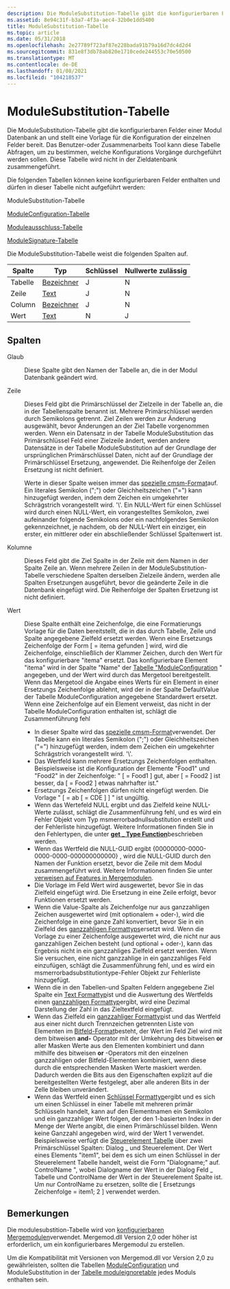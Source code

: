 ```yaml
---
description: Die ModuleSubstitution-Tabelle gibt die konfigurierbaren Felder einer Modul Datenbank an und stellt eine Vorlage für die Konfiguration der einzelnen Felder bereit.
ms.assetid: 8e94c31f-b3a7-4f3a-aec4-32b0e1dd5400
title: ModuleSubstitution-Tabelle
ms.topic: article
ms.date: 05/31/2018
ms.openlocfilehash: 2e27789f723af87e228bada91b79a16d7dc4d2d4
ms.sourcegitcommit: 831e8f3db78ab820e1710cede244553c70e50500
ms.translationtype: MT
ms.contentlocale: de-DE
ms.lasthandoff: 01/08/2021
ms.locfileid: "104218537"
---
```

# <a name="modulesubstitution-table"></a>ModuleSubstitution-Tabelle

Die ModuleSubstitution-Tabelle gibt die konfigurierbaren Felder einer Modul Datenbank an und stellt eine Vorlage für die Konfiguration der einzelnen Felder bereit. Das Benutzer-oder Zusammenarbeits Tool kann diese Tabelle Abfragen, um zu bestimmen, welche Konfigurations Vorgänge durchgeführt werden sollen. Diese Tabelle wird nicht in der Zieldatenbank zusammengeführt.

Die folgenden Tabellen können keine konfigurierbaren Felder enthalten und dürfen in dieser Tabelle nicht aufgeführt werden:

ModuleSubstitution-Tabelle

[ModuleConfiguration-Tabelle](moduleconfiguration-table.md)

[Moduleausschluss-Tabelle](moduleexclusion-table.md)

[ModuleSignature-Tabelle](modulesignature-table.md)

Die ModuleSubstitution-Tabelle weist die folgenden Spalten auf.



| Spalte | Typ                         | Schlüssel | Nullwerte zulässig |
|--------|------------------------------|-----|----------|
| Tabelle  | [Bezeichner](identifier.md) | J   | N        |
| Zeile    | [Text](text.md)             | J   | N        |
| Column | [Bezeichner](identifier.md) | J   | N        |
| Wert  | [Text](text.md)             | N   | J        |



 

## <a name="columns"></a>Spalten

<dl> <dt>

<span id="Table"></span><span id="table"></span><span id="TABLE"></span>Glaub
</dt> <dd>

Diese Spalte gibt den Namen der Tabelle an, die in der Modul Datenbank geändert wird.

</dd> <dt>

<span id="Row"></span><span id="row"></span><span id="ROW"></span>Zeile
</dt> <dd>

Dieses Feld gibt die Primärschlüssel der Zielzeile in der Tabelle an, die in der Tabellenspalte benannt ist. Mehrere Primärschlüssel werden durch Semikolons getrennt. Ziel Zeilen werden zur Änderung ausgewählt, bevor Änderungen an der Ziel Tabelle vorgenommen werden. Wenn ein Datensatz in der Tabelle ModuleSubstitution das Primärschlüssel Feld einer Zielzeile ändert, werden andere Datensätze in der Tabelle ModuleSubstitution auf der Grundlage der ursprünglichen Primärschlüssel Daten, nicht auf der Grundlage der Primärschlüssel Ersetzung, angewendet. Die Reihenfolge der Zeilen Ersetzung ist nicht definiert.

Werte in dieser Spalte weisen immer das [spezielle cmsm-Format](cmsm-special-format.md)auf. Ein literales Semikolon (";") oder Gleichheitszeichen ("=") kann hinzugefügt werden, indem dem Zeichen ein umgekehrter Schrägstrich vorangestellt wird. '\\'. Ein NULL-Wert für einen Schlüssel wird durch einen NULL-Wert, ein vorangestelltes Semikolon, zwei aufeinander folgende Semikolons oder ein nachfolgendes Semikolon gekennzeichnet, je nachdem, ob der NULL-Wert ein einziger, ein erster, ein mittlerer oder ein abschließender Schlüssel Spaltenwert ist.

</dd> <dt>

<span id="Column"></span><span id="column"></span><span id="COLUMN"></span>Kolumne
</dt> <dd>

Dieses Feld gibt die Ziel Spalte in der Zeile mit dem Namen in der Spalte Zeile an. Wenn mehrere Zeilen in der ModuleSubstitution-Tabelle verschiedene Spalten derselben Zielzeile ändern, werden alle Spalten Ersetzungen ausgeführt, bevor die geänderte Zeile in die Datenbank eingefügt wird. Die Reihenfolge der Spalten Ersetzung ist nicht definiert.

</dd> <dt>

<span id="Value"></span><span id="value"></span><span id="VALUE"></span>Wert
</dt> <dd>

Diese Spalte enthält eine Zeichenfolge, die eine Formatierungs Vorlage für die Daten bereitstellt, die in das durch Tabelle, Zeile und Spalte angegebene Zielfeld ersetzt werden. Wenn eine Ersetzungs Zeichenfolge der Form \[ = itema gefunden \] wird, wird die Zeichenfolge, einschließlich der Klammer Zeichen, durch den Wert für das konfigurierbare "itema" ersetzt. Das konfigurierbare Element "itema" wird in der Spalte "Name" der [Tabelle "ModuleConfiguration](moduleconfiguration-table.md) " angegeben, und der Wert wird durch das Mergetool bereitgestellt. Wenn das Mergetool die Angabe eines Werts für ein Element in einer Ersetzungs Zeichenfolge ablehnt, wird der in der Spalte DefaultValue der Tabelle ModuleConfiguration angegebene Standardwert ersetzt. Wenn eine Zeichenfolge auf ein Element verweist, das nicht in der Tabelle ModuleConfiguration enthalten ist, schlägt die Zusammenführung fehl

-   In dieser Spalte wird das [spezielle cmsm-Format](cmsm-special-format.md)verwendet. Der Tabelle kann ein literales Semikolon (";") oder Gleichheitszeichen ("=") hinzugefügt werden, indem dem Zeichen ein umgekehrter Schrägstrich vorangestellt wird. '\\'.
-   Das Wertfeld kann mehrere Ersetzungs Zeichenfolgen enthalten. Beispielsweise ist die Konfiguration der Elemente "Food1" und "Food2" in der Zeichenfolge: " \[ = Food1 \] gut, aber \[ = Food2 \] ist besser, da \[ = Food2 \] etwas nahrhafter ist."
-   Ersetzungs Zeichenfolgen dürfen nicht eingefügt werden. Die Vorlage " \[ = ab \[ = CDE \] \] " ist ungültig.
-   Wenn das Wertefeld NULL ergibt und das Zielfeld keine NULL-Werte zulässt, schlägt die Zusammenführung fehl, und es wird ein Fehler Objekt vom Typ msmerrorbadnullsubstitution erstellt und der Fehlerliste hinzugefügt. Weitere Informationen finden Sie in den Fehlertypen, die unter [**get \_ Type Function**](/windows/win32/api/mergemod/nf-mergemod-imsmerror-get_type)beschrieben werden.
-   Wenn das Wertfeld die NULL-GUID ergibt {00000000-0000-0000-0000-000000000000} , wird die NULL-GUID durch den Namen der Funktion ersetzt, bevor die Zeile mit dem Modul zusammengeführt wird. Weitere Informationen finden Sie unter [verweisen auf Features in Mergemodulen](referencing-features-in-merge-modules.md).
-   Die Vorlage im Feld Wert wird ausgewertet, bevor Sie in das Zielfeld eingefügt wird. Die Ersetzung in eine Zeile erfolgt, bevor Funktionen ersetzt werden.
-   Wenn die Value-Spalte als Zeichenfolge nur aus ganzzahligen Zeichen ausgewertet wird (mit optionalem + oder-), wird die Zeichenfolge in eine ganze Zahl konvertiert, bevor Sie in ein Zielfeld des [ganzzahligen Formattyps](integer-format-types.md)ersetzt wird. Wenn die Vorlage zu einer Zeichenfolge ausgewertet wird, die nicht nur aus ganzzahligen Zeichen besteht (und optional + oder-), kann das Ergebnis nicht in ein ganzzahliges Zielfeld ersetzt werden. Wenn Sie versuchen, eine nicht ganzzahlige in ein ganzzahliges Feld einzufügen, schlägt die Zusammenführung fehl, und es wird ein msmerrorbadsubstitutiontype-Fehler Objekt zur Fehlerliste hinzugefügt.
-   Wenn die in den Tabellen-und Spalten Feldern angegebene Ziel Spalte ein [Text Formattyp](text-format-types.md)ist und die Auswertung des Wertfelds einen [ganzzahligen Formattyp](integer-format-types.md)ergibt, wird eine Dezimal Darstellung der Zahl in das Zieltextfeld eingefügt.
-   Wenn das Zielfeld ein [ganzzahliger Formattyp](integer-format-types.md)ist und das Wertfeld aus einer nicht durch Trennzeichen getrennten Liste von Elementen im [Bitfeld-Format](bitfield-format-types.md)besteht, der Wert im Feld Ziel wird mit dem bitweisen **and-** Operator mit der Umkehrung des bitweisen **or** aller Masken Werte aus den Elementen kombiniert und dann mithilfe des bitweisen **or** -Operators mit den einzelnen ganzzahligen oder Bitfeld-Elementen kombiniert, wenn diese durch die entsprechenden Masken Werte maskiert werden. Dadurch werden die Bits aus den Eigenschaften explizit auf die bereitgestellten Werte festgelegt, aber alle anderen Bits in der Zelle bleiben unverändert.
-   Wenn das Wertfeld einen [Schlüssel Formattyp](key-format-types.md)ergibt und es sich um einen Schlüssel in einer Tabelle mit mehreren primär Schlüsseln handelt, kann auf den Elementnamen ein Semikolon und ein ganzzahliger Wert folgen, der den 1-basierten Index in der Menge der Werte angibt, die einen Primärschlüssel bilden. Wenn keine Ganzzahl angegeben wird, wird der Wert 1 verwendet. Beispielsweise verfügt die [Steuerelement Tabelle](control-table.md) über zwei Primärschlüssel Spalten: Dialog \_ und Steuerelement. Der Wert eines Elements "item1", bei dem es sich um einen Schlüssel in der Steuerelement Tabelle handelt, weist die Form "Dialogname;" auf. ControlName ", wobei Dialogname der Wert in der Dialog Feld \_ Tabelle und ControlName der Wert in der Steuerelement Spalte ist. Um nur ControlName zu ersetzen, sollte die \[ Ersetzungs Zeichenfolge = item1; 2 \] verwendet werden.

</dd> </dl>

## <a name="remarks"></a>Bemerkungen

Die modulesubstition-Tabelle wird von [konfigurierbaren Mergemodulen](configurable-merge-modules.md)verwendet. Mergemod.dll Version 2,0 oder höher ist erforderlich, um ein konfigurierbares Mergemodul zu erstellen.

Um die Kompatibilität mit Versionen von Mergemod.dll vor Version 2,0 zu gewährleisten, sollten die Tabellen [ModuleConfiguration](moduleconfiguration-table.md) und ModuleSubstitution in der [Tabelle moduleignoretable](moduleignoretable-table.md) jedes Moduls enthalten sein.

 

 
